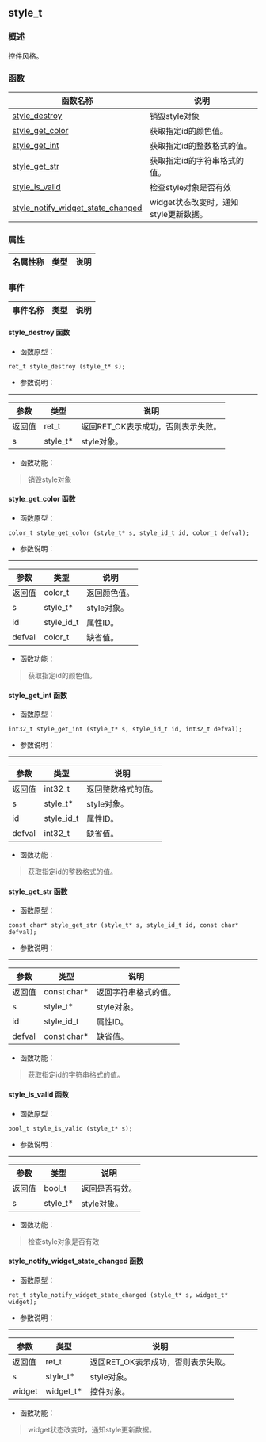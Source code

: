 ## style\_t
### 概述
 控件风格。

### 函数
<p id="style_t_methods">

| 函数名称 | 说明 | 
| -------- | ------------ | 
| <a href="#style_t_style_destroy">style\_destroy</a> | 销毁style对象 |
| <a href="#style_t_style_get_color">style\_get\_color</a> | 获取指定id的颜色值。 |
| <a href="#style_t_style_get_int">style\_get\_int</a> | 获取指定id的整数格式的值。 |
| <a href="#style_t_style_get_str">style\_get\_str</a> | 获取指定id的字符串格式的值。 |
| <a href="#style_t_style_is_valid">style\_is\_valid</a> | 检查style对象是否有效 |
| <a href="#style_t_style_notify_widget_state_changed">style\_notify\_widget\_state\_changed</a> | widget状态改变时，通知style更新数据。 |
### 属性
<p id="style_t_properties">

| 名属性称 | 类型 | 说明 | 
| -------- | ----- | ------------ | 
### 事件
<p id="style_t_events">

| 事件名称 | 类型  | 说明 | 
| -------- | ----- | ------- | 
#### style\_destroy 函数
* 函数原型：

```
ret_t style_destroy (style_t* s);
```

* 参数说明：

-----------------------

| 参数 | 类型 | 说明 |
| -------- | ----- | --------- |
| 返回值 | ret\_t | 返回RET\_OK表示成功，否则表示失败。 |
| s | style\_t* | style对象。 |
* 函数功能：

> <p id="style_t_style_destroy"> 销毁style对象




#### style\_get\_color 函数
* 函数原型：

```
color_t style_get_color (style_t* s, style_id_t id, color_t defval);
```

* 参数说明：

-----------------------

| 参数 | 类型 | 说明 |
| -------- | ----- | --------- |
| 返回值 | color\_t | 返回颜色值。 |
| s | style\_t* | style对象。 |
| id | style\_id\_t | 属性ID。 |
| defval | color\_t | 缺省值。 |
* 函数功能：

> <p id="style_t_style_get_color"> 获取指定id的颜色值。




#### style\_get\_int 函数
* 函数原型：

```
int32_t style_get_int (style_t* s, style_id_t id, int32_t defval);
```

* 参数说明：

-----------------------

| 参数 | 类型 | 说明 |
| -------- | ----- | --------- |
| 返回值 | int32\_t | 返回整数格式的值。 |
| s | style\_t* | style对象。 |
| id | style\_id\_t | 属性ID。 |
| defval | int32\_t | 缺省值。 |
* 函数功能：

> <p id="style_t_style_get_int"> 获取指定id的整数格式的值。




#### style\_get\_str 函数
* 函数原型：

```
const char* style_get_str (style_t* s, style_id_t id, const char* defval);
```

* 参数说明：

-----------------------

| 参数 | 类型 | 说明 |
| -------- | ----- | --------- |
| 返回值 | const char* | 返回字符串格式的值。 |
| s | style\_t* | style对象。 |
| id | style\_id\_t | 属性ID。 |
| defval | const char* | 缺省值。 |
* 函数功能：

> <p id="style_t_style_get_str"> 获取指定id的字符串格式的值。




#### style\_is\_valid 函数
* 函数原型：

```
bool_t style_is_valid (style_t* s);
```

* 参数说明：

-----------------------

| 参数 | 类型 | 说明 |
| -------- | ----- | --------- |
| 返回值 | bool\_t | 返回是否有效。 |
| s | style\_t* | style对象。 |
* 函数功能：

> <p id="style_t_style_is_valid"> 检查style对象是否有效




#### style\_notify\_widget\_state\_changed 函数
* 函数原型：

```
ret_t style_notify_widget_state_changed (style_t* s, widget_t* widget);
```

* 参数说明：

-----------------------

| 参数 | 类型 | 说明 |
| -------- | ----- | --------- |
| 返回值 | ret\_t | 返回RET\_OK表示成功，否则表示失败。 |
| s | style\_t* | style对象。 |
| widget | widget\_t* | 控件对象。 |
* 函数功能：

> <p id="style_t_style_notify_widget_state_changed"> widget状态改变时，通知style更新数据。




